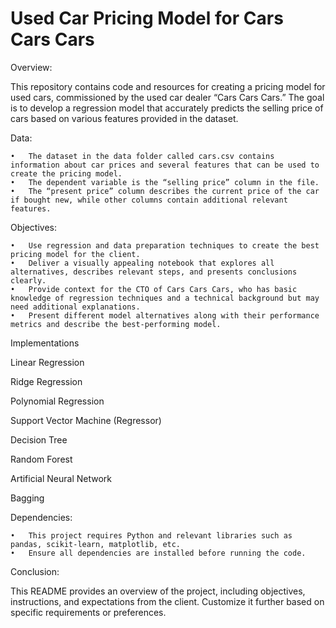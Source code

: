 # Used Car Pricing Model for Cars Cars Cars

Overview:

This repository contains code and resources for creating a pricing model for used cars, commissioned by the used car dealer “Cars Cars Cars.” The goal is to develop a regression model that accurately predicts the selling price of cars based on various features provided in the dataset.

Data:

	•	The dataset in the data folder called cars.csv contains information about car prices and several features that can be used to create the pricing model.
	•	The dependent variable is the “selling price” column in the file.
	•	The “present price” column describes the current price of the car if bought new, while other columns contain additional relevant features.

Objectives:

	•	Use regression and data preparation techniques to create the best pricing model for the client.
	•	Deliver a visually appealing notebook that explores all alternatives, describes relevant steps, and presents conclusions clearly.
	•	Provide context for the CTO of Cars Cars Cars, who has basic knowledge of regression techniques and a technical background but may need additional explanations.
	•	Present different model alternatives along with their performance metrics and describe the best-performing model.

Implementations

Linear Regression

Ridge Regression

Polynomial Regression

Support Vector Machine (Regressor)

Decision Tree

Random Forest

Artificial Neural Network

Bagging




Dependencies:

	•	This project requires Python and relevant libraries such as pandas, scikit-learn, matplotlib, etc.
	•	Ensure all dependencies are installed before running the code.

Conclusion:




This README provides an overview of the project, including objectives, instructions, and expectations from the client. Customize it further based on specific requirements or preferences.